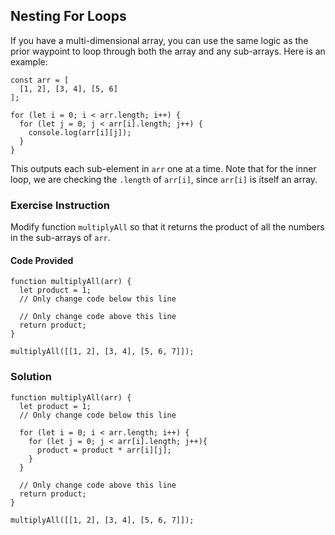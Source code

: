 ## Nesting For Loops

If you have a multi-dimensional array, you can use the same logic as the prior waypoint to loop through both the array and any sub-arrays. Here is an example:
````
const arr = [
  [1, 2], [3, 4], [5, 6]
];

for (let i = 0; i < arr.length; i++) {
  for (let j = 0; j < arr[i].length; j++) {
    console.log(arr[i][j]);
  }
}
````
This outputs each sub-element in `arr` one at a time. Note that for the inner loop, we are checking the `.length` of `arr[i]`, since `arr[i]` is itself an array.

### Exercise Instruction

Modify function `multiplyAll` so that it returns the product of all the numbers in the sub-arrays of `arr`.

#### Code Provided
````
function multiplyAll(arr) {
  let product = 1;
  // Only change code below this line

  // Only change code above this line
  return product;
}

multiplyAll([[1, 2], [3, 4], [5, 6, 7]]);

````
### Solution
````
function multiplyAll(arr) {
  let product = 1;
  // Only change code below this line

  for (let i = 0; i < arr.length; i++) {
    for (let j = 0; j < arr[i].length; j++){
      product = product * arr[i][j];
    }
  }

  // Only change code above this line
  return product;
}

multiplyAll([[1, 2], [3, 4], [5, 6, 7]]);
````
